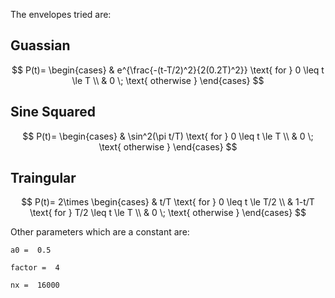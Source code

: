 The envelopes tried are:

## Guassian
$$
    P(t)=
    \begin{cases}
         & e^{\frac{-(t-T/2)^2}{2(0.2T)^2}} \text{ for } 0 \leq t \le T \\
         & 0         \;      \text{ otherwise }
    \end{cases}
$$

## Sine Squared
$$
    P(t)=
    \begin{cases}
         & \sin^2(\pi t/T) \text{ for } 0 \leq t \le T \\
         & 0         \;      \text{ otherwise }
    \end{cases}
$$

## Traingular
$$
    P(t)= 2\times
    \begin{cases}
         & t/T \text{ for } 0 \leq t \le T/2 \\
         & 1-t/T \text{ for } T/2 \leq t \le T \\
         & 0         \;      \text{ otherwise }
    \end{cases}
$$

Other parameters which are a constant are:

`a0 =  0.5`

`factor =  4`

`nx =  16000`